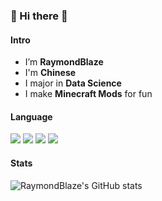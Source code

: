 ### 🍋 Hi there 👋

#### Intro

* I’m **RaymondBlaze**
* I'm **Chinese**
* I major in **Data Science**
* I make **Minecraft Mods** for fun

#### Language
![](https://img.shields.io/badge/-Java-cc6600?style=flat-square&logo=OpenJDK&logoColor=fff)
![](https://img.shields.io/badge/-JavaScript-d1b514?style=flat-square&logo=JavaScript&logoColor=fff)
![](https://img.shields.io/badge/-C++-659ad3?style=flat-square&logo=Cplusplus&logoColor=fff)
![](https://img.shields.io/badge/-Python-3e74a2?style=flat-square&logo=Python&logoColor=fff)

#### Stats
![RaymondBlaze's GitHub stats](https://github-readme-stats.vercel.app/api?username=RaymondBlaze&show_icons=true&text_color=ff6c00&title_color=ff6c00&icon_color=ff6c00)
